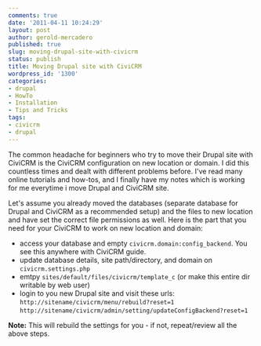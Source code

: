 ```yaml
---
comments: true
date: '2011-04-11 10:24:29'
layout: post
author: gerold-mercadero
published: true
slug: moving-drupal-site-with-civicrm
status: publish
title: Moving Drupal site with CiviCRM
wordpress_id: '1300'
categories:
- drupal
- HowTo
- Installation
- Tips and Tricks
tags:
- civicrm
- drupal
---
```


The common headache for beginners who try to move their Drupal site with CiviCRM is the CiviCRM configuration on new location or domain.  I did this countless times and dealt with different problems before.  I've read many online tutorials and how-tos, and I finally have my notes which is working for me everytime i move Drupal and CiviCRM site.

Let's assume you already moved the databases (separate database for Drupal and CiviCRM as a recommended setup) and the files to new location and have set the correct file permissions as well.  Here is the part that you need for your CiviCRM to work on new location and domain:

  * access your database and empty `civicrm.domain:config_backend`.  You see this anywhere with CiviCRM guide.
  * update database details, site path/directory, and domain on `civicrm.settings.php`
  * emtpy `sites/default/files/civicrm/template_c` (or make this entire dir writable by web user)
  * login to you new Drupal site and visit these urls:
`http://sitename/civicrm/menu/rebuild?reset=1`
	`http://sitename/civicrm/admin/setting/updateConfigBackend?reset=1`

**Note:** This will rebuild the settings for you - if not, repeat/review all the above steps.

